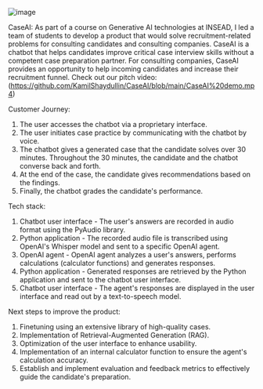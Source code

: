 ![image](https://github.com/KamilShaydullin/CaseAI/assets/136807105/4c27b452-f462-47ea-a8e8-ec054d13367c)


CaseAI:
As part of a course on Generative AI technologies at INSEAD, I led a team of students to develop a product that would solve recruitment-related problems for consulting candidates and consulting companies.
CaseAI is a chatbot that helps candidates improve critical case interview skills without a competent case preparation partner. For consulting companies, CaseAI provides an opportunity to help incoming candidates and increase their recruitment funnel.
Check out our pitch video: (https://github.com/KamilShaydullin/CaseAI/blob/main/CaseAI%20demo.mp4)

Customer Journey:
1. The user accesses the chatbot via a proprietary interface.
2. The user initiates case practice by communicating with the chatbot by voice.
3. The chatbot gives a generated case that the candidate solves over 30 minutes. Throughout the 30 minutes, the candidate and the chatbot converse back and forth.
4. At the end of the case, the candidate gives recommendations based on the findings.
5. Finally, the chatbot grades the candidate's performance.

Tech stack:
1. Chatbot user interface - The user's answers are recorded in audio format using the PyAudio library.
2. Python application - The recorded audio file is transcribed using OpenAI's Whisper model and sent to a specific OpenAI agent.
3. OpenAI agent - OpenAI agent analyzes a user's answers, performs calculations (calculator functions) and generates responses.
4. Python application - Generated responses are retrieved by the Python application and sent to the chatbot user interface.
5. Chatbot user interface - The agent's responses are displayed in the user interface and read out by a text-to-speech model.

Next steps to improve the product:
1. Finetuning using an extensive library of high-quality cases.
2. Implementation of Retrieval-Augmented Generation (RAG).
3. Optimization of the user interface to enhance usability.
4. Implementation of an internal calculator function to ensure the agent's calculation accuracy.
5. Establish and implement evaluation and feedback metrics to effectively guide the candidate's preparation.
